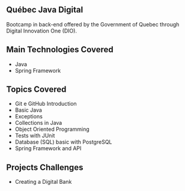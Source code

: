 ## Québec Java Digital

Bootcamp in back-end offered by the Government of Quebec through Digital Innovation One (DIO).

## Main Technologies Covered

- Java
- Spring Framework

## Topics Covered

- Git e GitHub Introduction
- Basic Java
- Exceptions
- Collections in Java
- Object Oriented Programming
- Tests with JUnit
- Database (SQL) basic with PostgreSQL
- Spring Framework and API

## Projects Challenges
- Creating a Digital Bank
